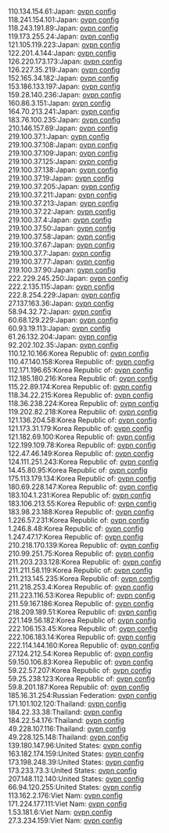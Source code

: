 110.134.154.61:Japan: [ovpn config](vpn/110_134_154_61.ovpn)  
118.241.154.101:Japan: [ovpn config](vpn/118_241_154_101.ovpn)  
118.243.191.89:Japan: [ovpn config](vpn/118_243_191_89.ovpn)  
119.173.255.24:Japan: [ovpn config](vpn/119_173_255_24.ovpn)  
121.105.119.223:Japan: [ovpn config](vpn/121_105_119_223.ovpn)  
122.201.4.144:Japan: [ovpn config](vpn/122_201_4_144.ovpn)  
126.220.173.173:Japan: [ovpn config](vpn/126_220_173_173.ovpn)  
126.227.35.219:Japan: [ovpn config](vpn/126_227_35_219.ovpn)  
152.165.34.182:Japan: [ovpn config](vpn/152_165_34_182.ovpn)  
153.186.133.197:Japan: [ovpn config](vpn/153_186_133_197.ovpn)  
159.28.140.236:Japan: [ovpn config](vpn/159_28_140_236.ovpn)  
160.86.3.151:Japan: [ovpn config](vpn/160_86_3_151.ovpn)  
164.70.213.241:Japan: [ovpn config](vpn/164_70_213_241.ovpn)  
183.76.100.235:Japan: [ovpn config](vpn/183_76_100_235.ovpn)  
210.146.157.69:Japan: [ovpn config](vpn/210_146_157_69.ovpn)  
219.100.37.1:Japan: [ovpn config](vpn/219_100_37_1.ovpn)  
219.100.37.108:Japan: [ovpn config](vpn/219_100_37_108.ovpn)  
219.100.37.109:Japan: [ovpn config](vpn/219_100_37_109.ovpn)  
219.100.37.125:Japan: [ovpn config](vpn/219_100_37_125.ovpn)  
219.100.37.138:Japan: [ovpn config](vpn/219_100_37_138.ovpn)  
219.100.37.19:Japan: [ovpn config](vpn/219_100_37_19.ovpn)  
219.100.37.205:Japan: [ovpn config](vpn/219_100_37_205.ovpn)  
219.100.37.211:Japan: [ovpn config](vpn/219_100_37_211.ovpn)  
219.100.37.213:Japan: [ovpn config](vpn/219_100_37_213.ovpn)  
219.100.37.22:Japan: [ovpn config](vpn/219_100_37_22.ovpn)  
219.100.37.4:Japan: [ovpn config](vpn/219_100_37_4.ovpn)  
219.100.37.50:Japan: [ovpn config](vpn/219_100_37_50.ovpn)  
219.100.37.58:Japan: [ovpn config](vpn/219_100_37_58.ovpn)  
219.100.37.67:Japan: [ovpn config](vpn/219_100_37_67.ovpn)  
219.100.37.7:Japan: [ovpn config](vpn/219_100_37_7.ovpn)  
219.100.37.77:Japan: [ovpn config](vpn/219_100_37_77.ovpn)  
219.100.37.90:Japan: [ovpn config](vpn/219_100_37_90.ovpn)  
222.229.245.250:Japan: [ovpn config](vpn/222_229_245_250.ovpn)  
222.2.135.115:Japan: [ovpn config](vpn/222_2_135_115.ovpn)  
222.8.254.229:Japan: [ovpn config](vpn/222_8_254_229.ovpn)  
27.137.163.36:Japan: [ovpn config](vpn/27_137_163_36.ovpn)  
58.94.32.72:Japan: [ovpn config](vpn/58_94_32_72.ovpn)  
60.68.129.229:Japan: [ovpn config](vpn/60_68_129_229.ovpn)  
60.93.19.113:Japan: [ovpn config](vpn/60_93_19_113.ovpn)  
61.26.132.204:Japan: [ovpn config](vpn/61_26_132_204.ovpn)  
92.202.102.35:Japan: [ovpn config](vpn/92_202_102_35.ovpn)  
110.12.10.166:Korea Republic of: [ovpn config](vpn/110_12_10_166.ovpn)  
110.47.140.158:Korea Republic of: [ovpn config](vpn/110_47_140_158.ovpn)  
112.171.196.65:Korea Republic of: [ovpn config](vpn/112_171_196_65.ovpn)  
112.185.180.216:Korea Republic of: [ovpn config](vpn/112_185_180_216.ovpn)  
115.22.89.174:Korea Republic of: [ovpn config](vpn/115_22_89_174.ovpn)  
118.34.22.215:Korea Republic of: [ovpn config](vpn/118_34_22_215.ovpn)  
118.36.238.224:Korea Republic of: [ovpn config](vpn/118_36_238_224.ovpn)  
119.202.82.218:Korea Republic of: [ovpn config](vpn/119_202_82_218.ovpn)  
121.136.204.58:Korea Republic of: [ovpn config](vpn/121_136_204_58.ovpn)  
121.173.31.179:Korea Republic of: [ovpn config](vpn/121_173_31_179.ovpn)  
121.182.69.100:Korea Republic of: [ovpn config](vpn/121_182_69_100.ovpn)  
122.199.109.78:Korea Republic of: [ovpn config](vpn/122_199_109_78.ovpn)  
122.47.46.149:Korea Republic of: [ovpn config](vpn/122_47_46_149.ovpn)  
124.111.251.243:Korea Republic of: [ovpn config](vpn/124_111_251_243.ovpn)  
14.45.80.95:Korea Republic of: [ovpn config](vpn/14_45_80_95.ovpn)  
175.113.179.134:Korea Republic of: [ovpn config](vpn/175_113_179_134.ovpn)  
180.69.228.147:Korea Republic of: [ovpn config](vpn/180_69_228_147.ovpn)  
183.104.1.231:Korea Republic of: [ovpn config](vpn/183_104_1_231.ovpn)  
183.106.213.55:Korea Republic of: [ovpn config](vpn/183_106_213_55.ovpn)  
183.98.23.188:Korea Republic of: [ovpn config](vpn/183_98_23_188.ovpn)  
1.226.57.231:Korea Republic of: [ovpn config](vpn/1_226_57_231.ovpn)  
1.246.8.48:Korea Republic of: [ovpn config](vpn/1_246_8_48.ovpn)  
1.247.47.17:Korea Republic of: [ovpn config](vpn/1_247_47_17.ovpn)  
210.218.170.139:Korea Republic of: [ovpn config](vpn/210_218_170_139.ovpn)  
210.99.251.75:Korea Republic of: [ovpn config](vpn/210_99_251_75.ovpn)  
211.203.233.128:Korea Republic of: [ovpn config](vpn/211_203_233_128.ovpn)  
211.211.58.119:Korea Republic of: [ovpn config](vpn/211_211_58_119.ovpn)  
211.213.145.235:Korea Republic of: [ovpn config](vpn/211_213_145_235.ovpn)  
211.218.253.4:Korea Republic of: [ovpn config](vpn/211_218_253_4.ovpn)  
211.223.116.53:Korea Republic of: [ovpn config](vpn/211_223_116_53.ovpn)  
211.59.167.186:Korea Republic of: [ovpn config](vpn/211_59_167_186.ovpn)  
218.209.189.51:Korea Republic of: [ovpn config](vpn/218_209_189_51.ovpn)  
221.149.56.182:Korea Republic of: [ovpn config](vpn/221_149_56_182.ovpn)  
222.106.153.45:Korea Republic of: [ovpn config](vpn/222_106_153_45.ovpn)  
222.106.183.14:Korea Republic of: [ovpn config](vpn/222_106_183_14.ovpn)  
222.114.144.160:Korea Republic of: [ovpn config](vpn/222_114_144_160.ovpn)  
27.124.212.54:Korea Republic of: [ovpn config](vpn/27_124_212_54.ovpn)  
59.150.106.83:Korea Republic of: [ovpn config](vpn/59_150_106_83.ovpn)  
59.22.57.207:Korea Republic of: [ovpn config](vpn/59_22_57_207.ovpn)  
59.25.238.123:Korea Republic of: [ovpn config](vpn/59_25_238_123.ovpn)  
59.8.201.187:Korea Republic of: [ovpn config](vpn/59_8_201_187.ovpn)  
185.16.31.254:Russian Federation: [ovpn config](vpn/185_16_31_254.ovpn)  
171.101.102.120:Thailand: [ovpn config](vpn/171_101_102_120.ovpn)  
184.22.33.38:Thailand: [ovpn config](vpn/184_22_33_38.ovpn)  
184.22.54.176:Thailand: [ovpn config](vpn/184_22_54_176.ovpn)  
49.228.107.116:Thailand: [ovpn config](vpn/49_228_107_116.ovpn)  
49.228.125.148:Thailand: [ovpn config](vpn/49_228_125_148.ovpn)  
139.180.147.96:United States: [ovpn config](vpn/139_180_147_96.ovpn)  
163.182.174.159:United States: [ovpn config](vpn/163_182_174_159.ovpn)  
173.198.248.39:United States: [ovpn config](vpn/173_198_248_39.ovpn)  
173.233.73.3:United States: [ovpn config](vpn/173_233_73_3.ovpn)  
207.148.112.140:United States: [ovpn config](vpn/207_148_112_140.ovpn)  
66.94.120.255:United States: [ovpn config](vpn/66_94_120_255.ovpn)  
113.162.2.176:Viet Nam: [ovpn config](vpn/113_162_2_176.ovpn)  
171.224.177.111:Viet Nam: [ovpn config](vpn/171_224_177_111.ovpn)  
1.53.181.6:Viet Nam: [ovpn config](vpn/1_53_181_6.ovpn)  
27.3.234.159:Viet Nam: [ovpn config](vpn/27_3_234_159.ovpn)  
